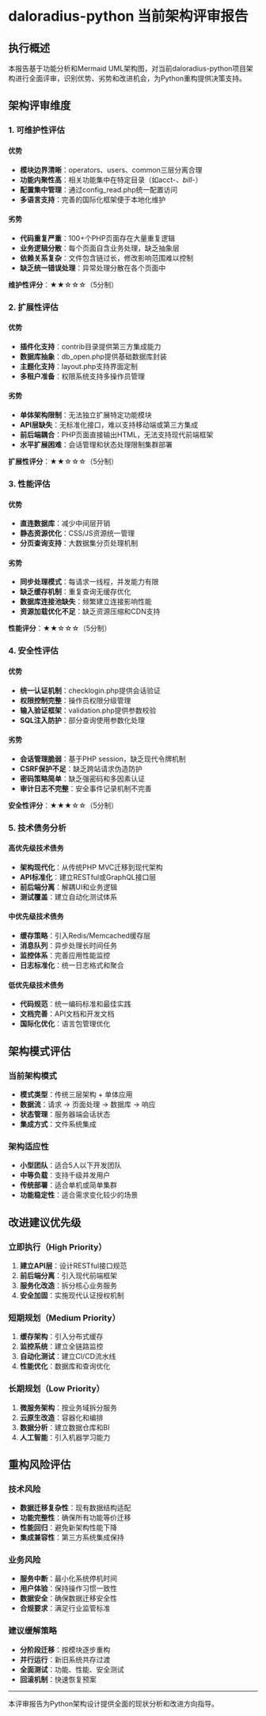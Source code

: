 # daloradius-python 当前架构评审报告

## 执行概述
本报告基于功能分析和Mermaid UML架构图，对当前daloradius-python项目架构进行全面评审，识别优势、劣势和改进机会，为Python重构提供决策支持。

## 架构评审维度

### 1. 可维护性评估

#### 优势
- **模块边界清晰**：operators、users、common三层分离合理
- **功能内聚性高**：相关功能集中在特定目录（如acct-*、bill-*）
- **配置集中管理**：通过config_read.php统一配置访问
- **多语言支持**：完善的国际化框架便于本地化维护

#### 劣势
- **代码重复严重**：100+个PHP页面存在大量重复逻辑
- **业务逻辑分散**：每个页面自含业务处理，缺乏抽象层
- **依赖关系复杂**：文件包含链过长，修改影响范围难以控制
- **缺乏统一错误处理**：异常处理分散在各个页面中

**维护性评分**：★★☆☆☆（5分制）

### 2. 扩展性评估

#### 优势
- **插件化支持**：contrib目录提供第三方集成能力
- **数据库抽象**：db_open.php提供基础数据库封装
- **主题化支持**：layout.php支持界面定制
- **多租户准备**：权限系统支持多操作员管理

#### 劣势
- **单体架构限制**：无法独立扩展特定功能模块
- **API层缺失**：无标准化接口，难以支持移动端或第三方集成
- **前后端耦合**：PHP页面直接输出HTML，无法支持现代前端框架
- **水平扩展困难**：会话管理和状态处理限制集群部署

**扩展性评分**：★★☆☆☆（5分制）

### 3. 性能评估

#### 优势
- **直连数据库**：减少中间层开销
- **静态资源优化**：CSS/JS资源统一管理
- **分页查询支持**：大数据集分页处理机制

#### 劣势
- **同步处理模式**：每请求一线程，并发能力有限
- **缺乏缓存机制**：重复查询无缓存优化
- **数据库连接池缺失**：频繁建立连接影响性能
- **资源加载优化不足**：缺乏资源压缩和CDN支持

**性能评分**：★★☆☆☆（5分制）

### 4. 安全性评估

#### 优势
- **统一认证机制**：checklogin.php提供会话验证
- **权限控制完整**：操作员权限分级管理
- **输入验证框架**：validation.php提供参数校验
- **SQL注入防护**：部分查询使用参数化处理

#### 劣势
- **会话管理脆弱**：基于PHP session，缺乏现代令牌机制
- **CSRF保护不足**：缺乏跨站请求伪造防护
- **密码策略简单**：缺乏强密码和多因素认证
- **审计日志不完整**：安全事件记录机制不完善

**安全性评分**：★★★☆☆（5分制）

### 5. 技术债务分析

#### 高优先级技术债务
- **架构现代化**：从传统PHP MVC迁移到现代架构
- **API标准化**：建立RESTful或GraphQL接口层
- **前后端分离**：解耦UI和业务逻辑
- **测试覆盖**：建立自动化测试体系

#### 中优先级技术债务
- **缓存策略**：引入Redis/Memcached缓存层
- **消息队列**：异步处理长时间任务
- **监控体系**：完善应用性能监控
- **日志标准化**：统一日志格式和聚合

#### 低优先级技术债务
- **代码规范**：统一编码标准和最佳实践
- **文档完善**：API文档和开发文档
- **国际化优化**：语言包管理优化

## 架构模式评估

### 当前架构模式
- **模式类型**：传统三层架构 + 单体应用
- **数据流**：请求 → 页面处理 → 数据库 → 响应
- **状态管理**：服务器端会话状态
- **集成方式**：文件系统集成

### 架构适应性
- **小型团队**：适合5人以下开发团队
- **中等负载**：支持千级并发用户
- **传统部署**：适合单机或简单集群
- **功能稳定性**：适合需求变化较少的场景

## 改进建议优先级

### 立即执行（High Priority）
1. **建立API层**：设计RESTful接口规范
2. **前后端分离**：引入现代前端框架
3. **服务化改造**：拆分核心业务服务
4. **安全加固**：实施现代认证授权机制

### 短期规划（Medium Priority）
1. **缓存架构**：引入分布式缓存
2. **监控系统**：建立全链路监控
3. **自动化测试**：建立CI/CD流水线
4. **性能优化**：数据库和查询优化

### 长期规划（Low Priority）
1. **微服务架构**：按业务域拆分服务
2. **云原生改造**：容器化和编排
3. **数据分析**：建立数据仓库和BI
4. **人工智能**：引入机器学习能力

## 重构风险评估

### 技术风险
- **数据迁移复杂性**：现有数据结构适配
- **功能完整性**：确保所有功能等价迁移
- **性能回归**：避免新架构性能下降
- **集成兼容性**：第三方系统集成保持

### 业务风险
- **服务中断**：最小化系统停机时间
- **用户体验**：保持操作习惯一致性
- **数据安全**：确保数据迁移安全性
- **合规要求**：满足行业监管标准

### 建议缓解策略
- **分阶段迁移**：按模块逐步重构
- **并行运行**：新旧系统共存过渡
- **全面测试**：功能、性能、安全测试
- **回滚机制**：快速恢复预案

---

本评审报告为Python架构设计提供全面的现状分析和改进方向指导。